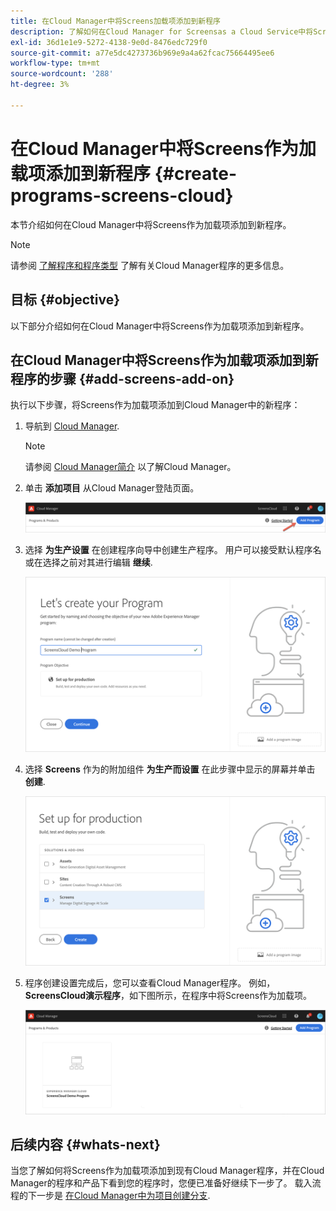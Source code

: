 ```yaml
---
title: 在Cloud Manager中将Screens加载项添加到新程序
description: 了解如何在Cloud Manager for Screensas a Cloud Service中将Screens加载项添加到新程序。
exl-id: 36d1e1e9-5272-4138-9e0d-8476edc729f0
source-git-commit: a77e5dc4273736b969e9a4a62fcac75664495ee6
workflow-type: tm+mt
source-wordcount: '288'
ht-degree: 3%

---
```


# 在Cloud Manager中将Screens作为加载项添加到新程序 {#create-programs-screens-cloud}

本节介绍如何在Cloud Manager中将Screens作为加载项添加到新程序。

>[!NOTE]
>请参阅 [了解程序和程序类型](https://experienceleague.adobe.com/docs/experience-manager-cloud-service/content/implementing/using-cloud-manager/programs/program-types.html) 了解有关Cloud Manager程序的更多信息。

## 目标 {#objective}

以下部分介绍如何在Cloud Manager中将Screens作为加载项添加到新程序。

## 在Cloud Manager中将Screens作为加载项添加到新程序的步骤 {#add-screens-add-on}

执行以下步骤，将Screens作为加载项添加到Cloud Manager中的新程序：

1. 导航到 [Cloud Manager](https://my.cloudmanager.adobe.com/).

   >[!NOTE]
   >请参阅 [Cloud Manager简介](https://experienceleague.adobe.com/docs/experience-manager-cloud-service/content/onboarding/journey/cloud-manager.html) 以了解Cloud Manager。

1. 单击 **添加项目** 从Cloud Manager登陆页面。

   ![图像](/help/screens-cloud/assets/onboarding/onboard-screens-addon1.png)

1. 选择 **为生产设置** 在创建程序向导中创建生产程序。 用户可以接受默认程序名或在选择之前对其进行编辑 **继续**.

   ![图像](/help/screens-cloud/assets/onboarding/onboard-screens-addon2.png)

1. 选择 **Screens** 作为的附加组件 **为生产而设置** 在此步骤中显示的屏幕并单击 **创建**.

   ![图像](/help/screens-cloud/assets/onboarding/onboard-screens-addon3.png)

1. 程序创建设置完成后，您可以查看Cloud Manager程序。 例如， **ScreensCloud演示程序**，如下图所示，在程序中将Screens作为加载项。

   ![图像](/help/screens-cloud/assets/onboarding/onboard-screens-addon4.png)

## 后续内容 {#whats-next}

当您了解如何将Screens作为加载项添加到现有Cloud Manager程序，并在Cloud Manager的程序和产品下看到您的程序时，您便已准备好继续下一步了。 载入流程的下一步是 [在Cloud Manager中为项目创建分支](/help/screens-cloud/onboarding-screens-cloud/creating-a-branch.md).
